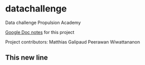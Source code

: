 # datachallenge
Data challenge Propulsion Academy

[Google Doc notes](https://docs.google.com/document/d/1AniEjj6gImymUvTHtJh18frXXIqXaIMA6B2j4qhAVQU/edit) for this project

Project contributors: Matthias Galipaud
Peerawan Wiwattananon

This new line
- 
